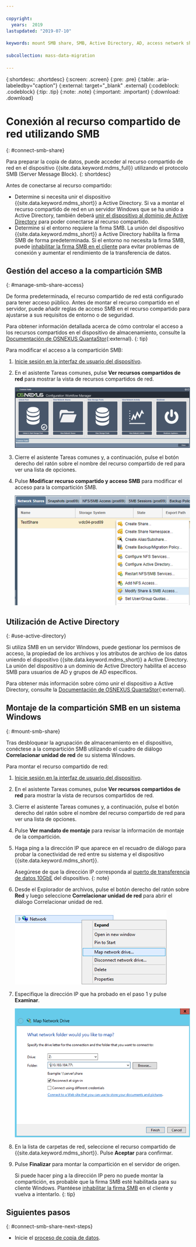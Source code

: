```yaml
---

copyright:
  years:  2019
lastupdated: "2019-07-10"

keywords: mount SMB share, SMB, Active Directory, AD, access network share, connect to network share

subcollection: mass-data-migration

---
```


{:shortdesc: .shortdesc}
{:screen: .screen}
{:pre: .pre}
{:table: .aria-labeledby="caption"}
{:external: target="_blank" .external}
{:codeblock: .codeblock}
{:tip: .tip}
{:note: .note}
{:important: .important}
{:download: .download}

# Conexión al recurso compartido de red utilizando SMB
{: #connect-smb-share}

Para preparar la copia de datos, puede acceder al recurso compartido de red en el dispositivo
{{site.data.keyword.mdms_full}} utilizando el protocolo SMB (Server Message Block).
{: shortdesc}

Antes de conectarse al recurso compartido:

- Determine si necesita unir el dispositivo {{site.data.keyword.mdms_short}} a Active Directory. Si va a montar el recurso compartido de red en un servidor Windows que se ha unido a Active Directory, también deberá [unir el dispositivo al dominio de Active Directory](#use-active-directory) para poder conectarse al recurso compartido.
- Determine si el entorno requiere la firma SMB. La unión del dispositivo {{site.data.keyword.mdms_short}} a Active Directory habilita la firma SMB de forma predeterminada. Si el entorno no necesita la firma SMB, puede
[inhabilitar la firma SMB en el cliente](/docs/infrastructure/mass-data-migration?topic=mass-data-migration-troubleshooting#unable-to-mount-smb-share) para evitar problemas de conexión y aumentar el rendimiento de la transferencia de datos.

## Gestión del acceso a la compartición SMB
{: #manage-smb-share-access}

De forma predeterminada, el recurso compartido de red está configurado para tener acceso público. Antes de montar el recurso compartido en el servidor, puede añadir reglas de acceso SMB en el recurso compartido para ajustarse a sus requisitos de entorno o de seguridad. 

Para obtener información detallada acerca de cómo controlar el acceso a los recursos compartidos en el dispositivo de almacenamiento, consulte la
[Documentación de OSNEXUS QuantaStor](https://wiki.osnexus.com/index.php?title=Network_Shares){:external}.
{: tip}

Para modificar el acceso a la compartición SMB:

1. [Inicie sesión en la interfaz de usuario del dispositivo](/docs/infrastructure/mass-data-migration?topic=mass-data-migration-access-ui#log-in-ui).
2. En el asistente Tareas comunes, pulse **Ver recursos compartidos de red** para mostrar la vista de recursos compartidos de red.

   ![Iconos de flujo de trabajos](images/workflow.png)
3. Cierre el asistente Tareas comunes y, a continuación, pulse el botón derecho del ratón sobre el nombre del recurso compartido de red para ver una lista de opciones. 
4. Pulse **Modificar recurso compartido y acceso SMB** para modificar el acceso para la compartición SMB.

    ![Modificar el acceso a la compartición SMB](images/add-smb-access.png)

## Utilización de Active Directory
{: #use-active-directory}

Si utiliza SMB en un servidor Windows, puede gestionar los permisos de acceso, la propiedad de los archivos y los atributos de archivo de los datos uniendo el dispositivo {{site.data.keyword.mdms_short}} a Active Directory. La unión del dispositivo a un dominio de Active Directory habilita el acceso SMB para usuarios de AD y grupos de AD específicos. 

Para obtener más información sobre cómo unir el dispositivo a Active Directory, consulte la
[Documentación de OSNEXUS QuantaStor](https://wiki.osnexus.com/index.php?title=Network_Shares#Joining_an_AD_Domain){:external}.

## Montaje de la compartición SMB en un sistema Windows
{: #mount-smb-share}

Tras desbloquear la agrupación de almacenamiento en el dispositivo, conéctese a la compartición SMB utilizando el cuadro de diálogo
**Correlacionar unidad de red** de su sistema Windows.

Para montar el recurso compartido de red:

1. [Inicie sesión en la interfaz de usuario del dispositivo](/docs/infrastructure/mass-data-migration?topic=mass-data-migration-access-ui#log-in-ui).
2. En el asistente Tareas comunes, pulse **Ver recursos compartidos de red** para mostrar la vista de recursos compartidos de red.
3. Cierre el asistente Tareas comunes y, a continuación, pulse el botón derecho del ratón sobre el nombre del recurso compartido de red para ver una lista de opciones. 
4. Pulse **Ver mandato de montaje** para revisar la información de montaje de la compartición.
5. Haga ping a la dirección IP que aparece en el recuadro de diálogo para probar la conectividad de red entre su sistema y el dispositivo
{{site.data.keyword.mdms_short}}.

   Asegúrese de que la dirección IP corresponda al [puerto de transferencia de datos 10GbE](/docs/infrastructure/mass-data-migration?topic=mass-data-migration-device-overview#network-settings) del dispositivo.
   {: note} 
6. Desde el Explorador de archivos, pulse el botón derecho del ratón sobre **Red** y luego seleccione
**Correlacionar unidad de red** para abrir el diálogo Correlacionar unidad de red.

   ![Abrir el diálogo Correlacionar unidad de red](images/map-network-drive.png)
7. Especifique la dirección IP que ha probado en el paso 1 y pulse **Examinar**.

   ![Conectar con el recurso compartido de red](images/map-network-drive-dialog.png)
8. En la lista de carpetas de red, seleccione el recurso compartido de {{site.data.keyword.mdms_short}}. Pulse **Aceptar** para confirmar.
9. Pulse **Finalizar** para montar la compartición en el servidor de origen.

    Si puede hacer ping a la dirección IP pero no puede montar la compartición, es probable que la firma SMB esté habilitada para su cliente Windows. Plantéese [inhabilitar la firma SMB](/docs/infrastructure/mass-data-migration?topic=mass-data-migration-troubleshooting#unable-to-mount-smb-share) en el cliente y vuelva a intentarlo.
    {: tip} 

## Siguientes pasos
{: #connect-smb-share-next-steps}

- Inicie el [proceso de copia de datos](/docs/infrastructure/mass-data-migration?topic=mass-data-migration-copy-data).
